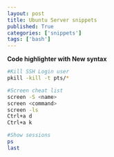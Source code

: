 ```yaml
---
layout: post
title: Ubuntu Server snippets
published: True
categories: ['snippets']
tags: ['bash']
---
```


**Code highlighter with New syntax**
<!--more-->
```bash
#Kill SSH Login user
pkill -kill -t pts/*

#Screen cheat list 
screen -S <name>
screen <command>
screen -ls
Ctrl+a d
Ctrl+a k

#Show sessions
ps
last
```
